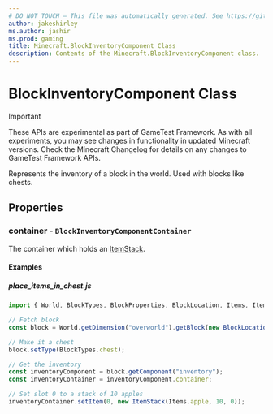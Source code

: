 ```yaml
---
# DO NOT TOUCH — This file was automatically generated. See https://github.com/Mojang/MinecraftScriptingApiDocsGenerator to modify descriptions, examples, etc.
author: jakeshirley
ms.author: jashir
ms.prod: gaming
title: Minecraft.BlockInventoryComponent Class
description: Contents of the Minecraft.BlockInventoryComponent class.
---
```

# BlockInventoryComponent Class
>[!IMPORTANT]
>These APIs are experimental as part of GameTest Framework. As with all experiments, you may see changes in functionality in updated Minecraft versions. Check the Minecraft Changelog for details on any changes to GameTest Framework APIs.

Represents the inventory of a block in the world. Used with blocks like chests.

## Properties
### **container** - `BlockInventoryComponentContainer`
The container which holds an [ItemStack](ItemStack.md).


#### Examples
##### ***place_items_in_chest.js***
```javascript
import { World, BlockTypes, BlockProperties, BlockLocation, Items, ItemStack } from "Minecraft";

// Fetch block
const block = World.getDimension("overworld").getBlock(new BlockLocation(1, 2, 3));

// Make it a chest
block.setType(BlockTypes.chest);

// Get the inventory
const inventoryComponent = block.getComponent("inventory");
const inventoryContainer = inventoryComponent.container;

// Set slot 0 to a stack of 10 apples
inventoryContainer.setItem(0, new ItemStack(Items.apple, 10, 0));

```

